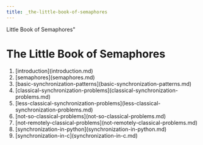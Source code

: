 ```yaml
---
title: _the-little-book-of-semaphores
---
```


Little Book of Semaphores\"

# The Little Book of Semaphores

1.  \[introduction](introduction.md)
2.  \[semaphores](semaphores.md)
3.  \[basic-synchronization-patterns](basic-synchronization-patterns.md)
4.  \[classical-synchronization-problems](classical-synchronization-problems.md)
5.  \[less-classical-synchronization-problems](less-classical-synchronization-problems.md)
6.  \[not-so-classical-problems](not-so-classical-problems.md)
7.  \[not-remotely-classical-problems](not-remotely-classical-problems.md)
8.  \[synchronization-in-python](synchronization-in-python.md)
9.  \[synchronization-in-c](synchronization-in-c.md)
